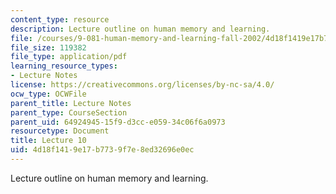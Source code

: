 ```yaml
---
content_type: resource
description: Lecture outline on human memory and learning.
file: /courses/9-081-human-memory-and-learning-fall-2002/4d18f1419e17b7739f7e8ed32696e0ec_lecnote10.pdf
file_size: 119382
file_type: application/pdf
learning_resource_types:
- Lecture Notes
license: https://creativecommons.org/licenses/by-nc-sa/4.0/
ocw_type: OCWFile
parent_title: Lecture Notes
parent_type: CourseSection
parent_uid: 64924945-15f9-d3cc-e059-34c06f6a0973
resourcetype: Document
title: Lecture 10
uid: 4d18f141-9e17-b773-9f7e-8ed32696e0ec
---
```

Lecture outline on human memory and learning.